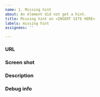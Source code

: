 ```yaml
---
name: 1. Missing hint
about: An element did not get a hint.
title: Missing hint on <INSERT SITE HERE>
labels: missing hint
assignees: ''

---
```


<!--
Thank you for using Link Hints!
It would be super nice if you could fill in the below details.
-->


### URL

<!--
Please paste the full URL to a page.
It’s nice to have a specific example even if it happens on “every page”.
-->


### Screen shot

<!--
A screen shot really helps!
GitHub allows attaching images in issues.
-->


### Description

<!--
A few words describing the issue.
-->


### Debug info

<!--
Click the Link Hints toolbar button, press “Copy debug info” and paste here.
-->
